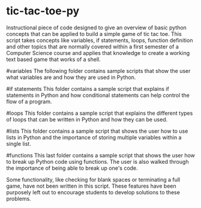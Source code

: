 # tic-tac-toe-py
Instructional piece of code designed to give an overview of basic python concepts that can be applied to build a simple game of tic tac toe.
This script takes concepts like variables, if statements, loops, function definition and other topics that are normally covered
within a first semester of a Computer Science course and applies that knowledge to create a working text based game
that works of a shell.

#variables
The following folder contains sample scripts that show the user what variables are and how they are used in Python.

#if statements
This folder contains a sample script that explains if statements in Python and how conditional statements can help control the flow of a program.

#loops
This folder contains a sample script that explains the different types of loops that can be written in Python and how they can be used.

#lists
This folder contains a sample script that shows the user how to use lists in Python and the importance of storing multiple variables within a single list.

#functions
This last folder contains a sample script that shows the user how to break up Python code using functions. The user is also walked through the importance of being able to break up one's code.


Some functionality, like checking for blank spaces or terminating a full game, have not been written in this script.
 These features have been purposely left out to encourage students to develop solutions to these problems.
